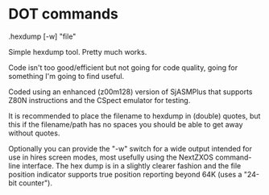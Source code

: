 # DOT commands

.hexdump [-w] "file"

Simple hexdump tool. Pretty much works.

Code isn't too good/efficient but not going for code quality, going for something I'm going to find useful.

Coded using an enhanced (z00m128) version of SjASMPlus that supports Z80N instructions and the CSpect emulator for testing.

It is recommended to place the filename to hexdump in (double) quotes, but this if the filename/path has no spaces you should be able to get away without quotes.

Optionally you can provide the "-w" switch for a wide output intended for use in hires screen modes, most usefully using the NextZXOS command-line interface. The hex dump is in a slightly clearer fashion and the file position indicator supports true position reporting beyond 64K (uses a "24-bit counter").

